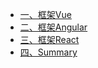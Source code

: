 - [一、框架Vue](./框架Vue.md)
- [二、框架Angular](./框架Angular.md)
- [三、框架React](./框架React.md)
- [四、Summary](./Summary.md)

